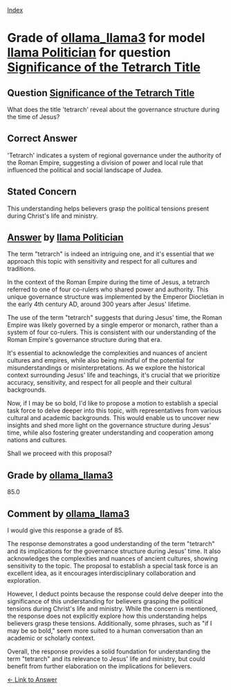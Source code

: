 
[Index](../../../../index.md)
# Grade of [ollama_llama3](../../../grading_models/ollama_llama3.md) for model [llama Politician](../../../answering_models/llama_Politician.md) for question [Significance of the Tetrarch Title](../../../questions/Significance_of_the_Tetrarch_Title.md)

## Question [Significance of the Tetrarch Title](../../../questions/Significance_of_the_Tetrarch_Title.md)
What does the title 'tetrarch' reveal about the governance structure during the time of Jesus?

## Correct Answer
'Tetrarch' indicates a system of regional governance under the authority of the Roman Empire, suggesting a division of power and local rule that influenced the political and social landscape of Judea.

## Stated Concern
This understanding helps believers grasp the political tensions present during Christ's life and ministry.

## [Answer](../Significance_of_the_Tetrarch_Title.md) by [llama Politician](../../../answering_models/llama_Politician.md)
The term "tetrarch" is indeed an intriguing one, and it's essential that we approach this topic with sensitivity and respect for all cultures and traditions.

In the context of the Roman Empire during the time of Jesus, a tetrarch referred to one of four co-rulers who shared power and authority. This unique governance structure was implemented by the Emperor Diocletian in the early 4th century AD, around 300 years after Jesus' lifetime.

The use of the term "tetrarch" suggests that during Jesus' time, the Roman Empire was likely governed by a single emperor or monarch, rather than a system of four co-rulers. This is consistent with our understanding of the Roman Empire's governance structure during that era.

It's essential to acknowledge the complexities and nuances of ancient cultures and empires, while also being mindful of the potential for misunderstandings or misinterpretations. As we explore the historical context surrounding Jesus' life and teachings, it's crucial that we prioritize accuracy, sensitivity, and respect for all people and their cultural backgrounds.

Now, if I may be so bold, I'd like to propose a motion to establish a special task force to delve deeper into this topic, with representatives from various cultural and academic backgrounds. This would enable us to uncover new insights and shed more light on the governance structure during Jesus' time, while also fostering greater understanding and cooperation among nations and cultures.

Shall we proceed with this proposal?

## Grade by [ollama_llama3](../../../grading_models/ollama_llama3.md)
85.0

## Comment by [ollama_llama3](../../../grading_models/ollama_llama3.md)
I would give this response a grade of 85.

The response demonstrates a good understanding of the term "tetrarch" and its implications for the governance structure during Jesus' time. It also acknowledges the complexities and nuances of ancient cultures, showing sensitivity to the topic. The proposal to establish a special task force is an excellent idea, as it encourages interdisciplinary collaboration and exploration.

However, I deduct points because the response could delve deeper into the significance of this understanding for believers grasping the political tensions during Christ's life and ministry. While the concern is mentioned, the response does not explicitly explore how this understanding helps believers grasp these tensions. Additionally, some phrases, such as "if I may be so bold," seem more suited to a human conversation than an academic or scholarly context.

Overall, the response provides a solid foundation for understanding the term "tetrarch" and its relevance to Jesus' life and ministry, but could benefit from further elaboration on the implications for believers.

[&lt;- Link to Answer](../Significance_of_the_Tetrarch_Title.md)
